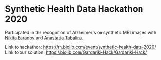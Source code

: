 # Synthetic Health Data Hackathon 2020
Participated in the recognition of Alzheimer's on synthetic MRI images with [Nikita Baranov](https://www.linkedin.com/in/nbar/) and [Anastasia Tabalina](https://github.com/TabalinaAnastasia).

Link to hackathon: https://rh.biolib.com/event/synthetic-health-data-2020/<br/>
Link to our solution: https://biolib.com/Gardariki-Hack/Gardariki-Hack/
